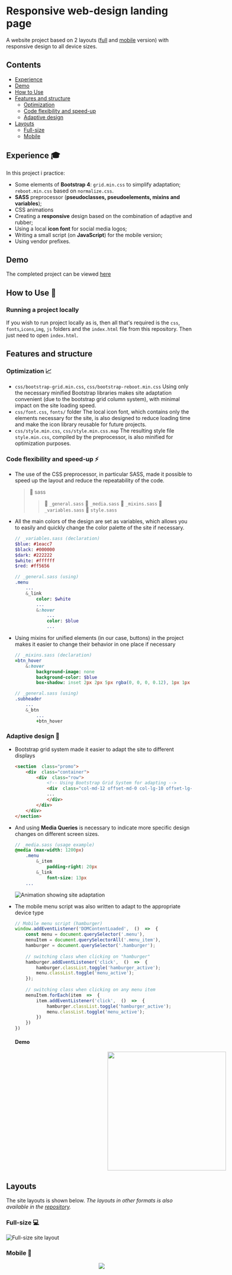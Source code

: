 ﻿# Responsive web-design landing page
A website project based on 2 layouts ([full](#full-size) and [mobile](#mobile) version) with responsive design to all device sizes.

## Contents

- [Experience](#experience)
- [Demo](#demo)
- [How to Use](#how-to-use)
- [Features and structure](#features-and-structure)
	- [Optimization](#optimization)
	- [Code flexibility and speed-up](#code-flexibility-and-speed-up)
	- [Adaptive design](#adaptive-design)
- [Layouts](#layouts)
	- [Full-size](#full-size)
	- [Mobile](#mobile)

<h2 id="experience">Experience	🎓</h2>

In  this  project i practice: 
- Some elements of **Bootstrap 4**:
	`grid.min.css` to simplify adaptation;
	`reboot.min.css` based on `normalize.css`.
- **SASS** preprocessor (**pseudoclasses, pseudoelements, mixins and variables**);
- CSS animations
- Creating a **responsive** design based on the combination of adaptive and rubber;
- Using a local **icon font** for social media logos;
- Writing a small script (on **JavaScript**) for the mobile version;
- Using vendor prefixes.

## Demo
The completed project can be viewed [here](https://rimerian.github.io/Uber-landing/ "demo url")

<h2 id="how-to-use">How to Use 🔧</h2>

### Running a project locally
If you wish to run project locally as is, then all that's required is the `css`, `fonts`,`icons`,`img`, `js` folders and the `index.html` file from this repository. Then just need  to open `index.html`.

## Features and structure
<h3 id="optimization">Optimization 📈</h3>

- `css/bootstrap-grid.min.css`, `css/bootstrap-reboot.min.css`
	Using only the necessary minified Bootstrap libraries makes site adaptation convenient (due to the bootstrap grid column system), with minimal impact on the site loading speed.
- `css/font.css`, `fonts/` folder
	The local icon font, which contains only the elements necessary for the site, is also designed to reduce loading time and make the icon library reusable for future projects.
- `css/style.min.css`, `css/style.min.css.map`
	The resulting style file `style.min.css`, compiled by the preprocessor, is also minified for optimization purposes.
	
<h3 id="code-flexibility-and-speed-up">Code flexibility and speed-up ⚡️</h3>

- The use of the CSS preprocessor, in particular SASS, made it possible to speed up the layout and reduce the repeatability of the code.
	> :open_file_folder:	sass
	> >:page_facing_up:	`_general.sass`
	> >:page_facing_up:	`_media.sass`
	> >:page_facing_up:	`_mixins.sass`
	> >:page_facing_up:	`_variables.sass`
	> >:page_facing_up:	`style.sass`

- All the main colors of the design are set as variables, which allows you to easily and quickly change the color palette of the site if necessary.
	```SASS
	// _variables.sass (declaration)
	$blue: #1eacc7
	$black: #000000
	$dark: #222222
	$white: #ffffff
	$red: #ff5656
	```
	```sass
	// _general.sass (using)
	.menu
		...
		&_link
			color: $white
			...
			&:hover
				...
				color: $blue
				...
	```
- Using mixins for unified elements (in our case, buttons) in the project makes it easier to change their behavior in one place if necessary
	```sass
	// _mixins.sass (declaration)
	=btn_hover
		&:hover
			background-image: none
			background-color: $blue
			box-shadow: inset 2px 2px 5px rgba(0, 0, 0, 0.12), 1px 1px 5px rgba(0, 0, 0, 0.12)
	```
	```sass
	// _general.sass (using)
	.subheader
		...
		&_btn
			...
			+btn_hover
	```
<h3 id="adaptive-design">Adaptive design 📐</h3>

- Bootstrap grid system made it easier to adapt the site to different displays
	```html
	<section  class="promo">
		<div  class="container">
			<div  class="row">
				<!-- Using Bootstrap Grid System for adapting -->
				<div  class="col-md-12 offset-md-0 col-lg-10 offset-lg-1">
				...
				</div>
			</div>
		</div>
	</section>
	```
- And using **Media Queries** is necessary to indicate more specific design changes on different screen sizes.
	```sass
	// _media.sass (usage example)
	@media (max-width: 1200px)
		.menu
			&_item
				padding-right: 20px
			&_link
				font-size: 13px
		...
	```
	![Animation showing site adaptation](/references/demos/adapting.gif)
	
- The mobile menu script was also written to adapt to the appropriate device type 
	```javascript
	// Mobile menu script (hamburger)
	window.addEventListener('DOMContentLoaded',  ()  =>  {
		const menu = document.querySelector('.menu'),
		menuItem = document.querySelectorAll('.menu_item'),
		hamburger = document.querySelector('.hamburger');
		
		// switching class when clicking on "hamburger"
		hamburger.addEventListener('click',  ()  =>  {
			hamburger.classList.toggle('hamburger_active');
			menu.classList.toggle('menu_active');
		});
		
		// switching class when clicking on any menu item
		menuItem.forEach(item  =>  {
			item.addEventListener('click',  ()  =>  {
				hamburger.classList.toggle('hamburger_active');
				menu.classList.toggle('menu_active');
			})
		})
	})
	```
	#### Demo
	
	<img src="references/demos/mobile_menu.gif" width=320px hspace=250>
	
## Layouts
The site layouts is shown below. 
*The layouts in other formats is also available in the [repository](https://github.com/rimerian/Uber-landing/tree/master/references/layouts/ "layouts source").*

<h3 id="full-size">Full-size 💻</h3>		

![Full-size site layout](references/layouts/Uber_large.png)

<h3 id="mobile">Mobile 📱</h3>

<img src="references/layouts/Uber_mobile.png" hspace=250>


